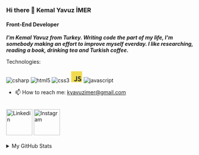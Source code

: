 ### Hi there 👋 Kemal Yavuz İMER
#### Front-End Developer <br>
<b><i>I'm Kemal Yavuz from Turkey. Writing code the part of my life, I'm somebody making an effort to improve myself everday. I like researching, reading a book,  drinking tea and Turkish coffee. </i></b> <br>

Technologies:<br><br>
<img src="https://camo.githubusercontent.com/e5f1cbf59a8752f8a31ba28ea3b788daf4c188a84870865acfc16c5567bfd5ce/68747470733a2f2f7365656b6c6f676f2e636f6d2f696d616765732f432f632d73686172702d632d6c6f676f2d303246313737313442412d7365656b6c6f676f2e636f6d2e706e67" alt="csharp" width="27" height="30" data-canonical-src="https://seeklogo.com/images/C/c-sharp-c-logo-02F17714BA-seeklogo.com.png" style="max-width:100%;">
<img src="https://cdn1.iconfinder.com/data/icons/logotypes/32/badge-html-5-256.png" alt="html5" width="30" height="30" style="max-width:100%;"> 
<img src="https://cdn1.iconfinder.com/data/icons/logotypes/32/badge-css-3-256.png" alt="css3" width="28" height="28" style="max-width:100%;"> 
<img src="https://raw.githubusercontent.com/devicons/devicon/master/icons/javascript/javascript-original.svg" alt="javascript" width="30" height="30" style="max-width:100%;"> 
<img src="https://cdn4.iconfinder.com/data/icons/logos-3/600/React.js_logo-512.png" alt="javascript" width="30" height="30" style="max-width:100%;">


- 📫 How to reach me: kyavuzimer@gmail.com <br><br>
 <a href="https://www.linkedin.com/in/kyavuzimer/">
 <img src="https://cdn1.iconfinder.com/data/icons/logotypes/32/circle-linkedin-256.png" width="70" height="70" title="Linkedin"></a>
<a href="https://www.instagram.com/yavuzz.imer/">
 <img src="https://cdn4.iconfinder.com/data/icons/social-messaging-ui-color-shapes-2-free/128/social-instagram-new-circle-256.png" width="70" height="70" title="Instagram"></a>
 <br><br>
<details>
  <summary>
    My GitHub Stats
  </summary>

  <p>
    <img src="https://github-readme-stats.vercel.app/api?username=yavuzim&show_icons=true&theme=tokyonight" height="180">
    <img src="https://github-readme-stats.vercel.app/api/top-langs/?username=yavuzim&layout=compact&theme=tokyonight" height="180">
  </p>

</details>
